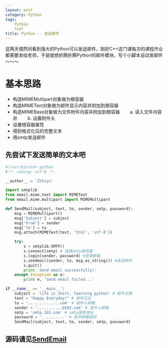 ```yaml
---
layout: post
category: Python
tags: 
    Python
    tool
title: Python -- 发送邮件
---
```


这两天偶然间看到强大的Python可以发送邮件，刚好C++这门课每次的课程作业都需要发给老师，于是就想折腾折腾Python的邮件模块，写个小脚本自动发邮件～～～

<!--more-->
# 基本思路
* 构造MIMEMultipart对象做为根容器
* 构造MIMEText对象做为邮件显示内容并附加到根容器
* 构造MIMEBase对象做为文件附件内容并附加到根容器
　　a. 读入文件内容并
　　b. 设置附件头
* 设置根容器属性
* 得到格式化后的完整文本
* 用smtp发送邮件


## 先尝试下发送简单的文本吧
```python
#!/usr/bin/env python
#-*- coding: utf-8 -*-

__author__ = 'ZYSzys'

import smtplib
from email.mime.text import MIMEText
from email.mime.multipart import MIMEMultipart

def SendMail(subject, text, to, sender, smtp, password):
	msg = MIMEMultipart()
	msg['Subject'] = subject
	msg['From'] = sender
	msg['To'] = to
	msg.attach(MIMEText(text, 'html', 'utf-8'))

	try:
		s = smtplib.SMTP()
		s.connect(smtp) # 连接smtp服务器
		s.login(sender, password) #登录邮箱
		s.sendmail(sender, to, msg.as_string()) #发送邮件
		s.quit()
		print 'Send email successfully!'
	except Exception as e:
		print e, 'Send email failed...'

if __name__ == '__main__':
	subject = 'life is short, learning python' # 邮件主题
	text = "Happy Everyday!" # 邮件正文
	to = '..............com' # 收件人邮箱
	sender = '...........@163.com' # 发件人邮箱
	smtp = 'smtp.163.com' # smtp服务地址
	password = '..........' # 发件邮箱密码
	SendMail(subject, text, to, sender, smtp, password)
```


## 源码请见[SendEmail](https://github.com/ZYSzys/SendEmail)
